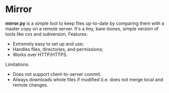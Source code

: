 # Mirror

<strong>mirror.py</strong> is a simple tool to keep files up-to-date by comparing them with a master copy on a remote server. It's a tiny, bare-bones, simple version of tools like cvs and subversion. Features:

* Extremely easy to set up and use;
* Handles files, directories, and permissions;
* Works over HTTP/HTTPS.

Limitations:

* Does not support client-to-server commit.
* Always downloads whole files if modified (i.e. does not merge local and remote changes.
